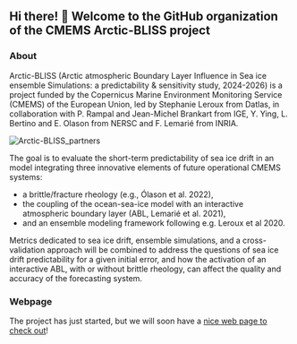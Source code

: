 ##  Hi there! 👋 Welcome to the GitHub organization of the  CMEMS Arctic-BLISS project  

### About
Arctic-BLISS  (Arctic atmospheric Boundary Layer Influence in Sea ice ensemble Simulations: a predictability & sensitivity study, 2024-2026) is a project funded by the Copernicus Marine Environment Monitoring Service (CMEMS) of the European Union, led by Stephanie Leroux from Datlas, in collaboration with P. Rampal and Jean-Michel Brankart from IGE, Y. Ying, L. Bertino and E. Olason from NERSC and F. Lemarié from INRIA. 

![Arctic-BLISS_partners](.github/logos-all.png)

The goal is to evaluate the short-term predictability of sea ice drift in an model integrating three innovative elements of future operational CMEMS systems: 
* a brittle/fracture rheology (e.g., Ólason et al. 2022),
* the coupling of the ocean-sea-ice model with an interactive atmospheric boundary layer (ABL, Lemarié et al. 2021),
* and an ensemble modeling framework following e.g. Leroux et al 2020.

Metrics dedicated to sea ice drift, ensemble simulations, and a cross-validation approach will be combined to address the questions of sea ice drift predictability for a given initial error, and how the activation of an interactive ABL, with or without brittle rheology, can affect the quality and accuracy of the forecasting system.

### Webpage
The project has just started, but we will soon have a [nice web page to check  out](https://cmems-arcticbliss.github.io/)!
